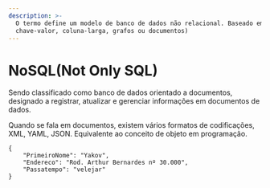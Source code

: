 ```yaml
---
description: >-
  O termo define um modelo de banco de dados não relacional. Baseado em (e.g.,
  chave-valor, coluna-larga, grafos ou documentos)
---
```


# NoSQL\(Not Only SQL\)

Sendo classificado como banco de dados orientado a documentos, designado a registrar, atualizar e gerenciar informações em documentos de dados.

Quando se fala em documentos, existem vários formatos de codificações, XML, YAML, JSON. Equivalente ao conceito de objeto em programação.

```text
{
    "PrimeiroNome": "Yakov",
    "Endereco": "Rod. Arthur Bernardes nº 30.000",
    "Passatempo": "velejar"
}
```



